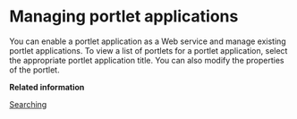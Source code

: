 # Managing portlet applications 

You can enable a portlet application as a Web service and manage existing portlet applications. To view a list of portlets for a portlet application, select the appropriate portlet application title. You can also modify the properties of the portlet.

**Related information**  


[Searching ](../panel_help/h_search_admin_portlets.md)

